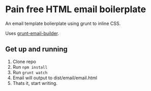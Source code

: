 # Pain free HTML email boilerplate 


An email template bolierplate using grunt to inline CSS.

Uses [grunt-email-builder](https://github.com/yargalot/Email-Builder). 

## Get up and running
1. Clone repo
2. Run `npm install`
3. Run `grunt watch`
4. Email will output to dist/email/email.html
5. Thats it, start writing.


